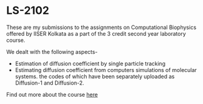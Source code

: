 # LS-2102
These are my submissions to the assignments on Computational Biophysics offered by IISER Kolkata as a part of the 3 credit second year laboratory course.

We dealt with the following aspects-
- Estimation of diffusion coefficient by single particle tracking
- Estimating diffusion coefficient from computers simulations of molecular systems.
the codes of which have been separately uploaded as Diffusion-1 and Diffusion-2.

Find out more about the course [here](https://www.iiserkol.ac.in/teaching-plan/course/2019/Autumn/LS2102/)

